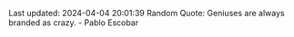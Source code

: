 Last updated: 2024-04-04 20:01:39
Random Quote: Geniuses are always branded as crazy. - Pablo Escobar